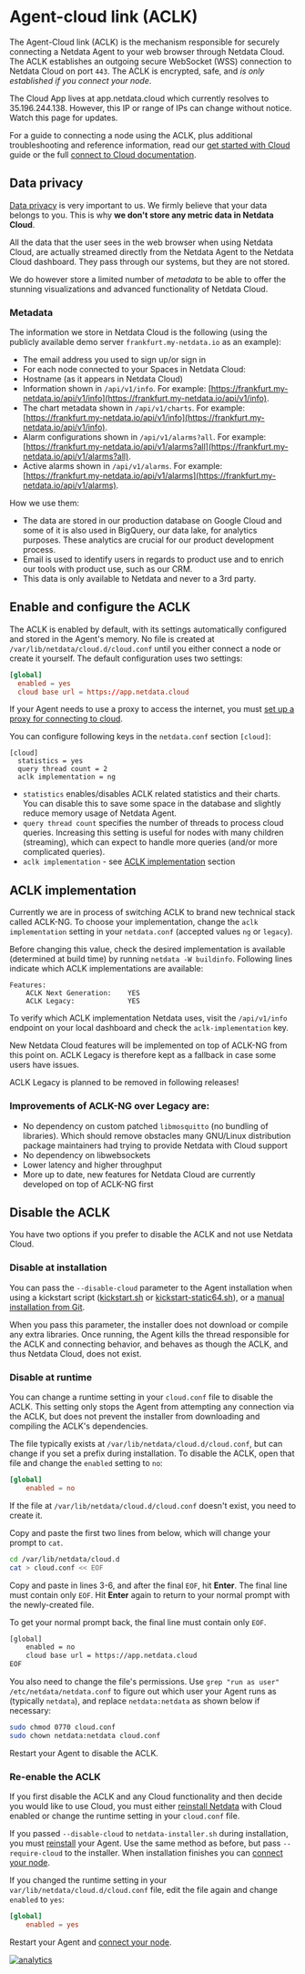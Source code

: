 <!--
title: "Agent-Cloud link (ACLK)"
description: "The Agent-Cloud link (ACLK) is the mechanism responsible for connecting a Netdata agent to Netdata Cloud."
date: 2020-05-11
custom_edit_url: https://github.com/netdata/netdata/edit/master/aclk/README.md
-->

# Agent-cloud link (ACLK)

The Agent-Cloud link (ACLK) is the mechanism responsible for securely connecting a Netdata Agent to your web browser
through Netdata Cloud. The ACLK establishes an outgoing secure WebSocket (WSS) connection to Netdata Cloud on port
`443`. The ACLK is encrypted, safe, and _is only established if you connect your node_.

The Cloud App lives at app.netdata.cloud which currently resolves to 35.196.244.138. However, this IP or range of 
IPs can change without notice. Watch this page for updates.

For a guide to connecting a node using the ACLK, plus additional troubleshooting and reference information, read our [get
started with Cloud](https://learn.netdata.cloud/docs/cloud/get-started) guide or the full [connect to Cloud
documentation](/claim/README.md).

## Data privacy

[Data privacy](https://netdata.cloud/data-privacy/) is very important to us. We firmly believe that your data belongs to
you. This is why **we don't store any metric data in Netdata Cloud**. 

All the data that the user sees in the web browser when using Netdata Cloud, are actually streamed directly from the Netdata Agent to the Netdata Cloud dashboard. They pass through our systems, but they are not stored.

We do however store a limited number of *metadata* to be able to offer the stunning visualizations and advanced functionality of Netdata Cloud.

### Metadata

The information we store in Netdata Cloud is the following (using the publicly available demo server `frankfurt.my-netdata.io` as an example):
- The email address you used to sign up/or sign in
- For each node connected to your Spaces in Netdata Cloud:
 - Hostname (as it appears in Netdata Cloud)
 - Information shown in `/api/v1/info`. For example: [https://frankfurt.my-netdata.io/api/v1/info](https://frankfurt.my-netdata.io/api/v1/info).
 - The chart metadata shown in `/api/v1/charts`. For example: [https://frankfurt.my-netdata.io/api/v1/info](https://frankfurt.my-netdata.io/api/v1/info).
 - Alarm configurations shown in `/api/v1/alarms?all`. For example: [https://frankfurt.my-netdata.io/api/v1/alarms?all](https://frankfurt.my-netdata.io/api/v1/alarms?all).
 - Active alarms shown in `/api/v1/alarms`. For example: [https://frankfurt.my-netdata.io/api/v1/alarms](https://frankfurt.my-netdata.io/api/v1/alarms).

How we use them:
- The data are stored in our production database on Google Cloud and some of it is also used in BigQuery, our data lake, for analytics purposes. These analytics are crucial for our product development process.
- Email is used to identify users in regards to product use and to enrich our tools with product use, such as our CRM.
- This data is only available to Netdata and never to a 3rd party.

## Enable and configure the ACLK

The ACLK is enabled by default, with its settings automatically configured and stored in the Agent's memory. No file is
created at `/var/lib/netdata/cloud.d/cloud.conf` until you either connect a node or create it yourself. The default
configuration uses two settings:

```conf
[global]
  enabled = yes
  cloud base url = https://app.netdata.cloud
```

If your Agent needs to use a proxy to access the internet, you must [set up a proxy for
connecting to cloud](/claim/README.md#connect-through-a-proxy).

You can configure following keys in the `netdata.conf` section `[cloud]`:
```
[cloud]
  statistics = yes
  query thread count = 2
  aclk implementation = ng
```

- `statistics` enables/disables ACLK related statistics and their charts. You can disable this to save some space in the database and slightly reduce memory usage of Netdata Agent.
- `query thread count` specifies the number of threads to process cloud queries. Increasing this setting is useful for nodes with many children (streaming), which can expect to handle more queries (and/or more complicated queries).
- `aclk implementation` - see [ACLK implementation](#aclk-implementation) section

## ACLK implementation

Currently we are in process of switching ACLK to brand new technical stack called ACLK-NG. To choose your implementation, change the `aclk implementation` setting in your `netdata.conf` (accepted values `ng` or `legacy`).

Before changing this value, check the desired implementation is available (determined at build time) by running `netdata -W buildinfo`. Following lines indicate which ACLK implementations are available:

```
Features:
    ACLK Next Generation:    YES
    ACLK Legacy:             YES
```

To verify which ACLK implementation Netdata uses, visit the `/api/v1/info` endpoint on your local dashboard and check the `aclk-implementation` key.

New Netdata Cloud features will be implemented on top of ACLK-NG from this point on. ACLK Legacy is therefore kept as a fallback in case some users have issues.

ACLK Legacy is planned to be removed in following releases!

### Improvements of ACLK-NG over Legacy are:
- No dependency on custom patched `libmosquitto` (no bundling of libraries). Which should remove obstacles many GNU/Linux distribution package maintainers had trying to provide Netdata with Cloud support
- No dependency on libwebsockets
- Lower latency and higher throughput
- More up to date, new features for Netdata Cloud are currently developed on top of ACLK-NG first

## Disable the ACLK

You have two options if you prefer to disable the ACLK and not use Netdata Cloud.

### Disable at installation

You can pass the `--disable-cloud` parameter to the Agent installation when using a kickstart script
([kickstart.sh](/packaging/installer/methods/kickstart.md) or
[kickstart-static64.sh](/packaging/installer/methods/kickstart-64.md)), or a [manual installation from
Git](/packaging/installer/methods/manual.md).

When you pass this parameter, the installer does not download or compile any extra libraries. Once running, the Agent
kills the thread responsible for the ACLK and connecting behavior, and behaves as though the ACLK, and thus Netdata Cloud,
does not exist.

### Disable at runtime

You can change a runtime setting in your `cloud.conf` file to disable the ACLK. This setting only stops the Agent from
attempting any connection via the ACLK, but does not prevent the installer from downloading and compiling the ACLK's
dependencies.

The file typically exists at `/var/lib/netdata/cloud.d/cloud.conf`, but can change if you set a prefix during
installation. To disable the ACLK, open that file and change the `enabled` setting to `no`:

```conf
[global]
    enabled = no
```

If the file at `/var/lib/netdata/cloud.d/cloud.conf` doesn't exist, you need to create it. 

Copy and paste the first two lines from below, which will change your prompt to `cat`.

```bash
cd /var/lib/netdata/cloud.d
cat > cloud.conf << EOF
```

Copy and paste in lines 3-6, and after the final `EOF`, hit **Enter**. The final line must contain only `EOF`. Hit **Enter** again to return to your normal prompt with the newly-created file.

To get your normal prompt back, the final line
must contain only `EOF`.

```bash
[global]
    enabled = no
    cloud base url = https://app.netdata.cloud
EOF
```

You also need to change the file's permissions. Use `grep "run as user" /etc/netdata/netdata.conf` to figure out which
user your Agent runs as (typically `netdata`), and replace `netdata:netdata` as shown below if necessary:

```bash
sudo chmod 0770 cloud.conf
sudo chown netdata:netdata cloud.conf
```

Restart your Agent to disable the ACLK.

### Re-enable the ACLK

If you first disable the ACLK and any Cloud functionality and then decide you would like to use Cloud, you must either
[reinstall Netdata](/packaging/installer/REINSTALL.md) with Cloud enabled or change the runtime setting in your
`cloud.conf` file.

If you passed `--disable-cloud` to `netdata-installer.sh` during installation, you must
[reinstall](/packaging/installer/REINSTALL.md) your Agent. Use the same method as before, but pass `--require-cloud` to
the installer. When installation finishes you can [connect your node](/claim/README.md#how-to-connect-a-node).

If you changed the runtime setting in your `var/lib/netdata/cloud.d/cloud.conf` file, edit the file again and change
`enabled` to `yes`:

```conf
[global]
    enabled = yes
```

Restart your Agent and [connect your node](/claim/README.md#how-to-connect-a-node).

[![analytics](https://www.google-analytics.com/collect?v=1&aip=1&t=pageview&_s=1&ds=github&dr=https%3A%2F%2Fgithub.com%2Fnetdata%2Fnetdata&dl=https%3A%2F%2Fmy-netdata.io%2Fgithub%2Faclk%2FREADME&_u=MAC~&cid=5792dfd7-8dc4-476b-af31-da2fdb9f93d2&tid=UA-64295674-3)](<>)
